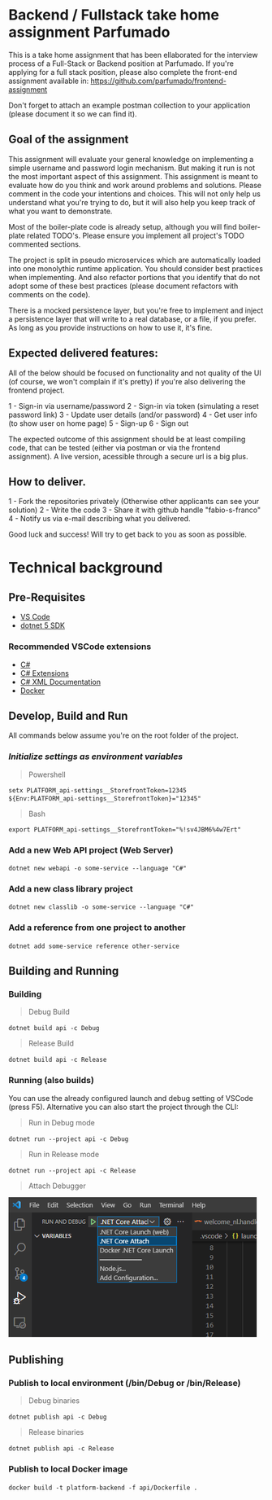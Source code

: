 # Backend / Fullstack take home assignment Parfumado

This is a take home assignment that has been ellaborated for the interview process of a Full-Stack or Backend position at Parfumado. If you're applying for a full stack position, please also complete the front-end assignment available in: https://github.com/parfumado/frontend-assignment

Don't forget to attach an example postman collection to your application (please document it so we can find it).

## Goal of the assignment
This assignment will evaluate your general knowledge on implementing a simple username and password login mechanism. But making it run is not the most important aspect of this assignment. This assignment is meant to evaluate how do you think and work around problems and solutions. Please comment in the code your intentions and choices. This will not only help us understand what you're trying to do, but it will also help you keep track of what you want to demonstrate.

Most of the boiler-plate code is already setup, although you will find boiler-plate related TODO's. Please ensure you implement all project's TODO commented sections.

The project is split in pseudo microservices which are automatically loaded into one monolythic runtime application. You should consider best practices when implementing. And also refactor portions that you identify that do not adopt some of these best practices (please document refactors with comments on the code).

There is a mocked persistence layer, but you're free to implement and inject a persistence layer that will write to a real database, or a file, if you prefer. As long as you provide instructions on how to use it, it's fine.

## Expected delivered features:

All of the below should be focused on functionality and not quality of the UI (of course, we won't complain if it's pretty) if you're also delivering the frontend project.

1 - Sign-in via username/password
2 - Sign-in via token (simulating a reset password link)
3 - Update user details (and/or password)
4 - Get user info (to show user on home page)
5 - Sign-up
6 - Sign out

The expected outcome of this assignment should be at least compiling code, that can be tested (either via postman or via the frontend assignment). A live version, acessible through a secure url is a big plus.

## How to deliver.

1 - Fork the repositories privately (Otherwise other applicants can see your solution)
2 - Write the code
3 - Share it with github handle "fabio-s-franco"
4 - Notify us via e-mail describing what you delivered.

Good luck and success! Will try to get back to you as soon as possible.

# Technical background

## Pre-Requisites

- [VS Code](https://code.visualstudio.com/download)
- [dotnet 5 SDK](https://dotnet.microsoft.com/download/dotnet/5.0)

### Recommended VSCode extensions

- [C#](https://marketplace.visualstudio.com/items?itemName=ms-dotnettools.csharp)
- [C# Extensions](https://marketplace.visualstudio.com/items?itemName=jchannon.csharpextensions)
- [C# XML Documentation](https://marketplace.visualstudio.com/items?itemName=jchannon.csharpextensions)
- [Docker](https://marketplace.visualstudio.com/items?itemName=ms-azuretools.vscode-docker)

## Develop, Build and Run
All commands below assume you're on the root folder of the project.

### *Initialize settings as environment variables*

> Powershell
```
setx PLATFORM_api-settings__StorefrontToken=12345
${Env:PLATFORM_api-settings__StorefrontToken}="12345"
```

> Bash
```
export PLATFORM_api-settings__StorefrontToken="%!sv4JBM6%4w7Ert"
```

### Add a new Web API project (Web Server)

`dotnet new webapi -o some-service --language "C#"`

### Add a new class library project

`dotnet new classlib -o some-service --language "C#"`

### Add a reference from one project to another

`dotnet add some-service reference other-service`

## Building and Running

### Building
> Debug Build 

`dotnet build api -c Debug`

> Release Build

`dotnet build api -c Release`

### Running (also builds)
You can use the already configured launch and debug setting of VSCode (press F5). Alternative you can also start the project through the CLI:

> Run in Debug mode

`dotnet run --project api -c Debug`

> Run in Release mode

`dotnet run --project api -c Release`

> Attach Debugger

![Attach Debugger](doc-assets/attach.jpg?raw=true "Attach Debugger")

## Publishing

### Publish to local environment (/bin/Debug or /bin/Release)
> Debug binaries

`dotnet publish api -c Debug`

> Release binaries

`dotnet publish api -c Release`

### Publish to local Docker image
`docker build -t platform-backend -f api/Dockerfile .`
